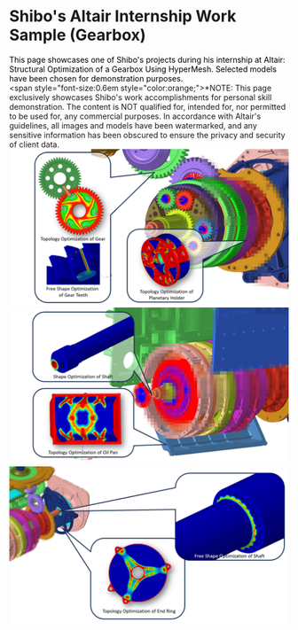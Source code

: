 # Shibo's Altair Internship Work Sample (Gearbox)
<span style="color:black"> This page showcases one of Shibo's projects during his internship at Altair: Structural Optimization of a Gearbox Using HyperMesh. Selected models have been chosen for demonstration purposes.</span><br>
<span style="font-size:0.6em style="color:orange;">*NOTE: This page exclusively showcases Shibo's work accomplishments for personal skill demonstration.
The content is NOT qualified for, intended for, nor permitted to be used for, any commercial purposes. In accordance with Altair's guidelines, all images and models have been watermarked, and any sensitive information has been obscured to ensure the privacy and security of client data. </span>
<img src="Gear_Showcase_1.png">
<img src="Gear_Showcase_2.png">
<img src="Gear_Showcase_3.png">
